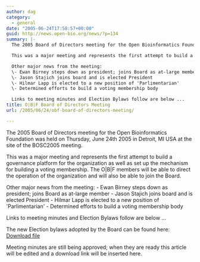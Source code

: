 ```yaml
---
author: dag
category:
  - general
date: "2005-06-24T17:58:57+00:00"
guid: http://news.open-bio.org/news/?p=134
summary: |-
  The 2005 Board of Directors meeting for the Open Bioinformatics Foundation was held on Thursday, June 24th 2005 in Detroit, MI USA at the site of the BOSC2005 meeting.

  This was a major meeting and represents the first attempt to build a governance platform for the organization as well as set up the mechanism for building a voting membership. The O\|B\|F members will be able to direct the operation of the organization and will also be able to join the Board.

  Other major news from the meeting:
  \- Ewan Birney steps down as president; joins Board as at-large member
  \- Jason Stajich joins board and is elected President
  \- Hilmar Lapp is elected to a new position of 'Parlimentarian'
  \- Determined efforts to build a voting membership body

  Links to meeting minutes and Election Bylaws follow are below ...
title: O|B|F Board of Directors Meeting
url: /2005/06/24/obf-board-of-directors-meeting/

---
```

The 2005 Board of Directors meeting for the Open Bioinformatics Foundation was held on Thursday, June 24th 2005 in Detroit, MI USA at the site of the BOSC2005 meeting.

This was a major meeting and represents the first attempt to build a governance platform for the organization as well as set up the mechanism for building a voting membership. The O\|B\|F members will be able to direct the operation of the organization and will also be able to join the Board.

Other major news from the meeting:
\- Ewan Birney steps down as president; joins Board as at-large member
\- Jason Stajich joins board and is elected President
\- Hilmar Lapp is elected to a new position of 'Parlimentarian'
\- Determined efforts to build a voting membership body

Links to meeting minutes and Election Bylaws follow are below ...

The new Election bylaws adopted by the Board can be found here:
[Download file](/archives/uploads/OBF-Election-Bylaws-1.pdf)

Meeting minutes are still being approved; when they are ready this article will be edited and a download link will be inserted here.
